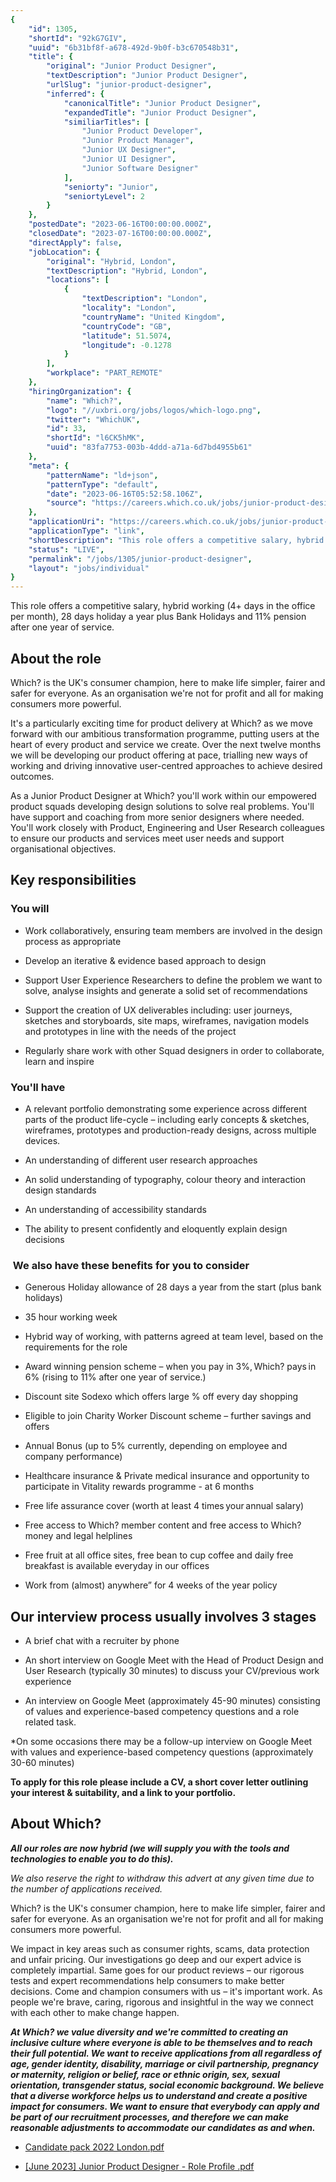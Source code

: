 ```yaml
---
{
	"id": 1305,
	"shortId": "92kG7GIV",
	"uuid": "6b31bf8f-a678-492d-9b0f-b3c670548b31",
	"title": {
		"original": "Junior Product Designer",
		"textDescription": "Junior Product Designer",
		"urlSlug": "junior-product-designer",
		"inferred": {
			"canonicalTitle": "Junior Product Designer",
			"expandedTitle": "Junior Product Designer",
			"similiarTitles": [
				"Junior Product Developer",
				"Junior Product Manager",
				"Junior UX Designer",
				"Junior UI Designer",
				"Junior Software Designer"
			],
			"seniorty": "Junior",
			"seniortyLevel": 2
		}
	},
	"postedDate": "2023-06-16T00:00:00.000Z",
	"closedDate": "2023-07-16T00:00:00.000Z",
	"directApply": false,
	"jobLocation": {
		"original": "Hybrid, London",
		"textDescription": "Hybrid, London",
		"locations": [
			{
				"textDescription": "London",
				"locality": "London",
				"countryName": "United Kingdom",
				"countryCode": "GB",
				"latitude": 51.5074,
				"longitude": -0.1278
			}
		],
		"workplace": "PART_REMOTE"
	},
	"hiringOrganization": {
		"name": "Which?",
		"logo": "//uxbri.org/jobs/logos/which-logo.png",
		"twitter": "WhichUK",
		"id": 33,
		"shortId": "l6CK5hMK",
		"uuid": "83fa7753-003b-4ddd-a71a-6d7bd4955b61"
	},
	"meta": {
		"patternName": "ld+json",
		"patternType": "default",
		"date": "2023-06-16T05:52:58.106Z",
		"source": "https://careers.which.co.uk/jobs/junior-product-designer-london-united-kingdom?source=indeed"
	},
	"applicationUri": "https://careers.which.co.uk/jobs/junior-product-designer-london-united-kingdom#apply",
	"applicationType": "link",
	"shortDescription": "This role offers a competitive salary, hybrid working (4 days in the office per month), 28 days holiday a year plus Bank Holidays and 11 pension after one year of service. About the role Which? is",
	"status": "LIVE",
	"permalink": "/jobs/1305/junior-product-designer",
	"layout": "jobs/individual"
}
---
```

<p>This role offers a competitive salary, hybrid working (4+ days in the office per month), 28 days holiday a year plus Bank Holidays and 11% pension after one year of service.</p><h2>About the role</h2><p>Which? is the UK's consumer champion, here to make life simpler, fairer and safer for everyone. As an organisation we're not for profit and all for making consumers more powerful.</p><p>It's a particularly exciting time for product delivery at Which? as we move forward with our ambitious transformation programme, putting users at the heart of every product and service we create. Over the next twelve months we will be developing our product offering at pace, trialling new ways of working and driving innovative user-centred approaches to achieve desired outcomes.</p><p>As a Junior Product Designer at Which? you'll work within our empowered product squads developing design solutions to solve real problems. You'll have support and coaching from more senior designers where needed. You'll work closely with Product, Engineering and User Research colleagues to ensure our products and services meet user needs and support organisational objectives.&nbsp;</p><h2>Key responsibilities</h2><h3>You will</h3><ul><li><p>Work collaboratively, ensuring team members are involved in the design process as appropriate&nbsp;</p></li><li><p>Develop an iterative &amp; evidence based approach to design</p></li><li><p>Support User Experience Researchers to define the problem we want to solve, analyse insights and generate a solid set of recommendations</p></li><li><p>Support the creation of UX deliverables including: user journeys, sketches and storyboards, site maps, wireframes, navigation models and prototypes in line with the needs of the project</p></li><li><p>Regularly share work with other Squad designers in order to collaborate, learn and inspire</p></li></ul><h3>You'll have</h3><ul><li><p>A relevant portfolio demonstrating some experience across different parts of the product life-cycle – including early concepts &amp; sketches, wireframes, prototypes and production-ready designs, across multiple devices.</p></li><li><p>An understanding of different user research approaches&nbsp;</p></li><li><p>An solid understanding of typography, colour theory and interaction design standards</p></li><li><p>An understanding of accessibility standards</p></li><li><p>The ability to present confidently and eloquently explain design decisions</p></li></ul><h3>&nbsp;We also have these benefits for you to consider</h3><ul><li><p>Generous Holiday allowance of 28 days a year from the start (plus bank holidays)</p></li><li><p>35 hour working week</p></li><li><p>Hybrid way of working, with patterns agreed at team level, based on the requirements for the role</p></li><li><p>Award winning pension scheme – when you pay in 3%, Which? pays in 6% (rising to 11% after one year of service.)&nbsp;</p></li><li><p>Discount site Sodexo which offers large % off every day shopping&nbsp;</p></li><li><p>Eligible to join Charity Worker Discount scheme – further savings and offers</p></li><li><p>Annual Bonus (up to 5% currently, depending on employee and company performance)</p></li><li><p>Healthcare insurance &amp; Private medical insurance and opportunity to participate in Vitality rewards programme - at 6 months &nbsp;</p></li><li><p>Free life assurance cover (worth at least 4 times your annual salary)</p></li><li><p>Free access to Which? member content and free access to Which? money and legal helplines&nbsp;</p></li><li><p>Free fruit at all office sites, free bean to cup coffee and daily free breakfast is available everyday in our offices</p></li><li><p>Work from (almost) anywhere” for 4 weeks of the year policy</p></li></ul><h2>Our interview process usually involves 3 stages</h2><ul><li><p>A brief chat with a recruiter by phone</p></li><li><p>An short interview on Google Meet with the Head of Product Design and User Research (typically 30 minutes) to discuss your CV/previous work experience</p></li><li><p>An interview on Google Meet (approximately 45-90 minutes) consisting of values and experience-based competency questions and a role related task.</p></li></ul><p>*On some occasions there may be a follow-up interview on Google Meet with values and experience-based competency questions (approximately 30-60 minutes)</p><p><strong>To apply for this role please include a CV, a short cover letter outlining your interest &amp; suitability, and a link to your portfolio.</strong></p><h2><strong>About Which?</strong></h2><p><strong><em>All our roles are now hybrid (we will supply you with the tools and technologies to enable you to do this).&nbsp;</em></strong></p><p><em>We also reserve the right to withdraw this advert at any given time due to the number of applications received.</em></p><p>Which? is the UK's consumer champion, here to make life simpler, fairer and safer for everyone. As an organisation we're not for profit and all for making consumers more powerful.</p><p>We impact in key areas such as consumer rights, scams, data protection and unfair pricing. Our investigations go deep and our expert advice is completely impartial. Same goes for our product reviews – our rigorous tests and expert recommendations help consumers to make better decisions. Come and champion consumers with us – it's important work. As people we're brave, caring, rigorous and insightful in the way we connect with each other to make change happen.</p><p><strong><em>At Which? we value diversity and we're committed to creating an inclusive culture where everyone is able to be themselves and to reach their full potential. We want to receive applications from all regardless of age, gender identity, disability, marriage or civil partnership, pregnancy or maternity, religion or belief, race or ethnic origin, sex, sexual orientation, transgender status, social economic background. We believe that a diverse workforce helps us to understand and create a positive impact for consumers. We want to ensure that everybody can apply and be part of our recruitment processes, and therefore we can make reasonable adjustments to accommodate our candidates as and when.</em></strong></p><ul><li><p><a target="_blank" rel="noopener noreferrer nofollow" href="https://jobs.which.co.uk/jobs/vacancy/junior-product-designer--1636-hybrid---london/1654/description/ajaxaction/downloadfile/?id=151259">Candidate pack 2022 London.pdf</a></p></li><li><p><a target="_blank" rel="noopener noreferrer nofollow" href="https://jobs.which.co.uk/jobs/vacancy/junior-product-designer--1636-hybrid---london/1654/description/ajaxaction/downloadfile/?id=151298">[June 2023] Junior Product Designer - Role Profile .pdf</a></p></li></ul>
